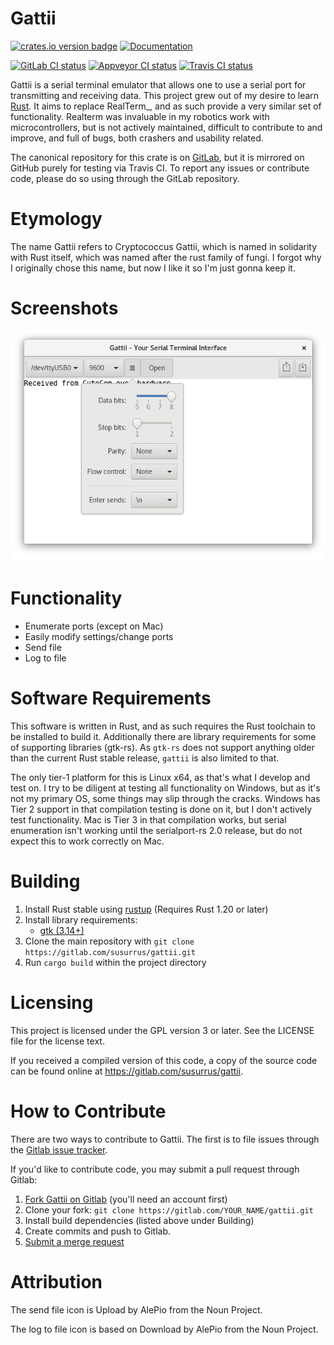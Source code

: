 Gattii
======
[![crates.io version badge](https://img.shields.io/crates/v/gattii.svg)](https://crates.io/crates/gattii)
[![Documentation](https://docs.rs/gattii/badge.svg)](https://docs.rs/crate/gattii)


[![GitLab CI status](https://gitlab.com/susurrus/gattii/badges/master/build.svg)](https://gitlab.com/susurrus/gattii/pipelines)
[![Appveyor CI status](https://ci.appveyor.com/api/projects/status/gitlab/Susurrus/gattii?svg=true&branch=master)](https://ci.appveyor.com/project/Susurrus/gattii)
[![Travis CI status](https://travis-ci.org/Susurrus/gattii.svg?branch=master)](https://travis-ci.org/Susurrus/gattii)

Gattii is a serial terminal emulator that allows one to use a serial port for transmitting and receiving data. This project grew out of my desire to learn [Rust]. It aims to replace RealTerm_, and as such provide a very similar set of functionality. Realterm was invaluable in my robotics work with microcontrollers, but is not actively maintained, difficult to contribute to and improve, and full of bugs, both crashers and usability related.

[Rust]: https://www.rust-lang.org
[Realterm]: http://realterm.sourceforge.net/

The canonical repository for this crate is on [GitLab](https://gitlab.com/susurrus/gattii),
but it is mirrored on GitHub purely for testing via Travis CI. To report any issues or contribute
code, please do so using through the GitLab repository.

Etymology
=========

The name Gattii refers to Cryptococcus Gattii, which is named in solidarity with Rust itself, which was named after the rust family of fungi. I forgot why I originally chose this name, but now I like it so I'm just gonna keep it.

Screenshots
===========

![Screenshot of main window](screenshot.png?raw=true)

Functionality
=============

* Enumerate ports (except on Mac)
* Easily modify settings/change ports
* Send file
* Log to file

Software Requirements
=====================

This software is written in Rust, and as such requires the Rust toolchain to be installed to build it. Additionally there are library requirements for some of supporting libraries (gtk-rs). As `gtk-rs` does not support anything older than the current Rust stable release, `gattii` is also limited to that.

The only tier-1 platform for this is Linux x64, as that's what I develop and test on. I try to be diligent at testing all functionality on Windows, but as it's not my primary OS, some things may slip through the cracks. Windows has Tier 2 support in that compilation testing is done on it, but I don't actively test functionality. Mac is Tier 3 in that compilation works, but serial enumeration isn't working until the serialport-rs 2.0 release, but do not expect this to work correctly on Mac.

Building
========

1. Install Rust stable using [rustup](https://www.rustup.rs/) (Requires Rust 1.20 or later)
2. Install library requirements:
    * [gtk (3.14+)](http://gtk-rs.org/docs-src/requirements)
3. Clone the main repository with `git clone https://gitlab.com/susurrus/gattii.git`
4. Run `cargo build` within the project directory

Licensing
=========

This project is licensed under the GPL version 3 or later. See the LICENSE file for the license text.

If you received a compiled version of this code, a copy of the source code can be found online at https://gitlab.com/susurrus/gattii.

How to Contribute
=================

There are two ways to contribute to Gattii. The first is to file issues through the [Gitlab issue tracker](https://gitlab.com/susurrus/gattii/issues).

If you'd like to contribute code, you may submit a pull request through Gitlab:
  1. [Fork Gattii on Gitlab](https://gitlab.com/susurrus/gattii/forks/new) (you'll need an account first)
  2. Clone your fork: `git clone https://gitlab.com/YOUR_NAME/gattii.git`
  3. Install build dependencies (listed above under Building)
  4. Create commits and push to Gitlab.
  5. [Submit a merge request](https://gitlab.com/susurrus/gattii/merge_requests/new)

Attribution
===========

The send file icon is Upload by AlePio from the Noun Project.

The log to file icon is based on Download by AlePio from the Noun Project.

